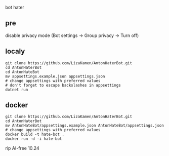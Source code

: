 bot hater

## pre
disable privacy mode (Bot settings -> Group privacy -> Turn off)

## localy
```
git clone https://github.com/LizaKamen/AntonHaterBot.git
cd AntonHaterBot
cd AntonHateBot
mv appsettings.example.json appsettings.json
# change appsettings with preferred values
# don't forget to escape backslashes in appsettings
dotnet run
```

## docker
```
git clone https://github.com/LizaKamen/AntonHaterBot.git
cd AntonHaterBot
mv AntonHateBot/appsettings.example.json AntonHateBot/appsettings.json
# change appsettings with preferred values 
docker build -t hate-bot .
docker run -d -i hate-bot
```

rip AI-free 10.24